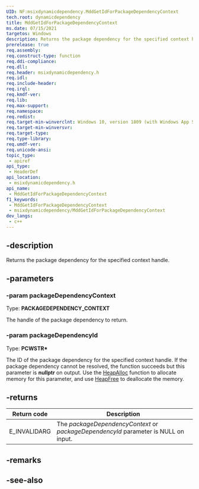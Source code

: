 ```yaml
---
UID: NF:msixdynamicdependency.MddGetIdForPackageDependencyContext
tech.root: dynamicdependency
title: MddGetIdForPackageDependencyContext
ms.date: 07/15/2021 
targetos: Windows
description: Returns the package dependency for the specified context handle.
prerelease: true
req.assembly: 
req.construct-type: function
req.ddi-compliance: 
req.dll: 
req.header: msixdynamicdependency.h
req.idl: 
req.include-header: 
req.irql: 
req.kmdf-ver: 
req.lib: 
req.max-support: 
req.namespace: 
req.redist: 
req.target-min-winverclnt: Windows 10, version 1809 (with Windows App SDK 1.0 Preview 1 or later)
req.target-min-winversvr: 
req.target-type: 
req.type-library: 
req.umdf-ver: 
req.unicode-ansi: 
topic_type:
 - apiref
api_type:
 - HeaderDef
api_location:
 - msixdynamicdependency.h
api_name:
 - MddGetIdForPackageDependencyContext
f1_keywords:
 - MddGetIdForPackageDependencyContext
 - msixdynamicdependency/MddGetIdForPackageDependencyContext
dev_langs:
 - c++
---
```


## -description

Returns the package dependency for the specified context handle.

## -parameters

### -param packageDependencyContext

Type: **PACKAGEDEPENDENCY_CONTEXT**

The handle of the package dependency to return.

### -param packageDependencyId

Type: **PCWSTR\***

The ID of the package dependency for the specified context handle. If the package dependency cannot be resolved, the function succeeds but this parameter is **nullptr** on output. Use the [HeapAlloc](/windows/win32/api/heapapi/nf-heapapi-heapalloc) function to allocate memory for this parameter, and use [HeapFree](/windows/win32/api/heapapi/nf-heapapi-heapfree) to deallocate the memory.

## -returns

| Return code | Description |
|-------------|-------------|
| E_INVALIDARG | The *packageDependencyContext* or *packageDependencyId* parameter is NULL on input. |

## -remarks

## -see-also
